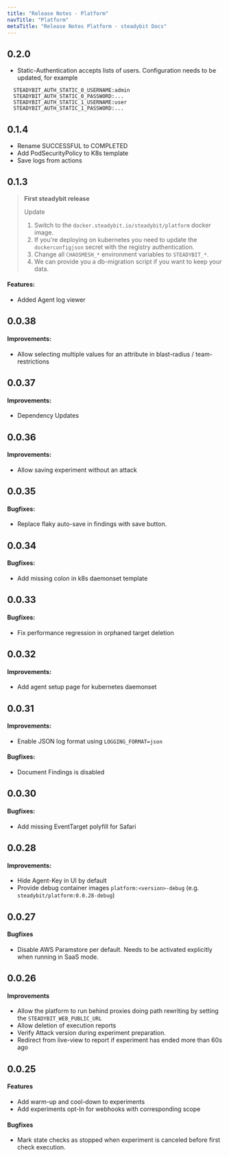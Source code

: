 ```yaml
---
title: "Release Notes - Platform"
navTitle: "Platform"
metaTitle: "Release Notes Platform - steadybit Docs"
---
```


## 0.2.0
 * Static-Authentication accepts lists of users. Configuration needs to be updated, for example
  ```
    STEADYBIT_AUTH_STATIC_0_USERNAME:admin
    STEADYBIT_AUTH_STATIC_0_PASSWORD:...
    STEADYBIT_AUTH_STATIC_1_USERNAME:user
    STEADYBIT_AUTH_STATIC_1_PASSWORD:...
  ```

## 0.1.4
 * Rename SUCCESSFUL to COMPLETED
 * Add PodSecurityPolicy to K8s template
 * Save logs from actions

## 0.1.3

> **First steadybit release**
>
> Update
> 1. Switch to the `docker.steadybit.io/steadybit/platform` docker image.
> 2. If you're deploying on kubernetes you need to update the `dockerconfigjson` secret with the registry authentication.
> 3. Change all `CHAOSMESH_*` environment variables to `STEADYBIT_*`.
> 4. We can provide you a db-migration script if you want to keep your data.

#### Features:
 * Added Agent log viewer


## 0.0.38

#### Improvements:
 * Allow selecting multiple values for an attribute in blast-radius / team-restrictions

## 0.0.37

#### Improvements:
 * Dependency Updates

## 0.0.36

#### Improvements:
 * Allow saving experiment without an attack

## 0.0.35

#### Bugfixes:
 * Replace flaky auto-save in findings with save button.

## 0.0.34

#### Bugfixes:
 * Add missing colon in k8s daemonset template

## 0.0.33

#### Bugfixes:
 * Fix performance regression in orphaned target deletion

## 0.0.32

#### Improvements:
 * Add agent setup page for kubernetes daemonset

## 0.0.31

#### Improvements:
 * Enable JSON log format using `LOGGING_FORMAT=json`

#### Bugfixes:
 * Document Findings is disabled

## 0.0.30
#### Bugfixes:
 * Add missing EventTarget polyfill for Safari

## 0.0.28
#### Improvements:
 * Hide Agent-Key in UI by default
 * Provide debug container images `platform:<version>-debug` (e.g. `steadybit/platform:0.0.28-debug`)

## 0.0.27
#### Bugfixes
 * Disable AWS Paramstore per default. Needs to be activated explicitly when running in SaaS mode.

## 0.0.26
#### Improvements
 * Allow the platform to run behind proxies doing path rewriting by setting the `STEADYBIT_WEB_PUBLIC_URL`
 * Allow deletion of execution reports
 * Verify Attack version during experiment preparation.
 * Redirect from live-view to report if experiment has ended more than 60s ago

## 0.0.25
#### Features
 * Add warm-up and cool-down to experiments
 * Add experiments opt-In for webhooks with corresponding scope
#### Bugfixes
 * Mark state checks as stopped when experiment is canceled before first check execution.
